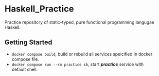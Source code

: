 # Haskell_Practice
Practice repository of static-typed, pure functional programming langugae Haskell.

## Getting Started
- `docker compose build`, build or rebuild all services speicified in docker compose file.
- `docker compose run --rm practice sh`, start ***practice*** service with default shell.